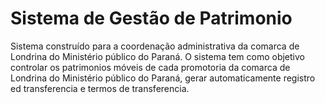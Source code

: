 # Sistema de Gestão de Patrimonio
Sistema construído para a coordenação administrativa da comarca de Londrina do Ministério público do Paraná. O sistema tem como objetivo controlar os patrimonios móveis de cada promotoria da comarca de Londrina do Ministério público do Paraná, gerar automaticamente registro ed transferencia e termos de transferencia.
